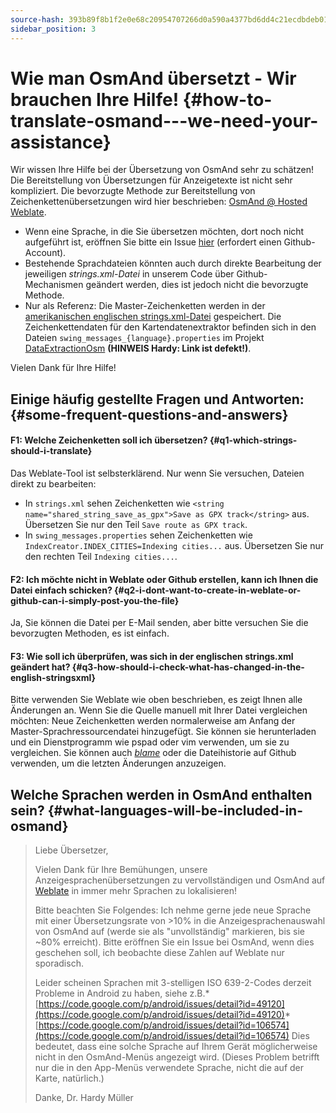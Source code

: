 ```yaml
---
source-hash: 393b89f8b1f2e0e68c20954707266d0a590a4377bd6dd4c21ecdbdeb01c7e21b
sidebar_position: 3
---
```


# Wie man OsmAnd übersetzt - Wir brauchen Ihre Hilfe! {#how-to-translate-osmand---we-need-your-assistance}


Wir wissen Ihre Hilfe bei der Übersetzung von OsmAnd sehr zu schätzen! Die Bereitstellung von Übersetzungen für Anzeigetexte ist nicht sehr kompliziert. Die bevorzugte Methode zur Bereitstellung von Zeichenkettenübersetzungen wird hier beschrieben: [OsmAnd @ Hosted Weblate](https://hosted.weblate.org/projects/osmand/).

* Wenn eine Sprache, in die Sie übersetzen möchten, dort noch nicht aufgeführt ist, eröffnen Sie bitte ein Issue [hier](https://github.com/osmandapp/Osmand/issues) (erfordert einen Github-Account).
* Bestehende Sprachdateien könnten auch durch direkte Bearbeitung der jeweiligen _strings.xml-Datei_ in unserem Code über Github-Mechanismen geändert werden, dies ist jedoch nicht die bevorzugte Methode.
* Nur als Referenz: Die Master-Zeichenketten werden in der [amerikanischen englischen strings.xml-Datei](https://github.com/osmandapp/Osmand/blob/master/OsmAnd/res/values/strings.xml) gespeichert. Die Zeichenkettendaten für den Kartendatenextraktor befinden sich in den Dateien `swing_messages_{language}.properties` im Projekt [DataExtractionOsm](https://github.com/osmandapp/Osmand/tree/master/DataExtractionOSM/src/net/osmand/swing) **(HINWEIS Hardy: Link ist defekt!)**.

Vielen Dank für Ihre Hilfe!

## Einige häufig gestellte Fragen und Antworten: {#some-frequent-questions-and-answers}

#### F1: Welche Zeichenketten soll ich übersetzen? {#q1-which-strings-should-i-translate}
Das Weblate-Tool ist selbsterklärend. Nur wenn Sie versuchen, Dateien direkt zu bearbeiten:
* In `strings.xml` sehen Zeichenketten wie `<string name="shared_string_save_as_gpx">Save as GPX track</string>` aus. Übersetzen Sie nur den Teil `Save route as GPX track`.
* In `swing_messages.properties` sehen Zeichenketten wie `IndexCreator.INDEX_CITIES=Indexing cities...` aus. Übersetzen Sie nur den rechten Teil `Indexing cities...`.

#### F2: Ich möchte nicht in Weblate oder Github erstellen, kann ich Ihnen die Datei einfach schicken? {#q2-i-dont-want-to-create-in-weblate-or-github-can-i-simply-post-you-the-file}
Ja, Sie können die Datei per E-Mail senden, aber bitte versuchen Sie die bevorzugten Methoden, es ist einfach.

#### F3: Wie soll ich überprüfen, was sich in der __englischen strings.xml__ geändert hat? {#q3-how-should-i-check-what-has-changed-in-the-english-stringsxml}
Bitte verwenden Sie Weblate wie oben beschrieben, es zeigt Ihnen alle Änderungen an. Wenn Sie die Quelle manuell mit Ihrer Datei vergleichen möchten: Neue Zeichenketten werden normalerweise am Anfang der Master-Sprachressourcendatei hinzugefügt. Sie können sie herunterladen und ein Dienstprogramm wie pspad oder vim verwenden, um sie zu vergleichen. Sie können auch *[blame](https://github.com/osmandapp/Osmand/blame/master/OsmAnd/res/values/strings.xml)* oder die Dateihistorie auf Github verwenden, um die letzten Änderungen anzuzeigen.

## Welche Sprachen werden in OsmAnd enthalten sein? {#what-languages-will-be-included-in-osmand}

> Liebe Übersetzer,
>
> Vielen Dank für Ihre Bemühungen, unsere Anzeigesprachenübersetzungen zu vervollständigen und OsmAnd auf [Weblate](https://hosted.weblate.org/projects/osmand/) in immer mehr Sprachen zu lokalisieren!
>
> Bitte beachten Sie Folgendes: Ich nehme gerne jede neue Sprache mit einer Übersetzungsrate von >10% in die Anzeigesprachenauswahl von OsmAnd auf (werde sie als "unvollständig" markieren, bis sie ~80% erreicht). Bitte eröffnen Sie ein Issue bei OsmAnd, wenn dies geschehen soll, ich beobachte diese Zahlen auf Weblate nur sporadisch.
>
> Leider scheinen Sprachen mit 3-stelligen ISO 639-2-Codes derzeit Probleme in Android zu haben, siehe z.B.* [https://code.google.com/p/android/issues/detail?id=49120](https://code.google.com/p/android/issues/detail?id=49120)* [https://code.google.com/p/android/issues/detail?id=106574](https://code.google.com/p/android/issues/detail?id=106574)
> Dies bedeutet, dass eine solche Sprache auf Ihrem Gerät möglicherweise nicht in den OsmAnd-Menüs angezeigt wird. (Dieses Problem betrifft nur die in den App-Menüs verwendete Sprache, nicht die auf der Karte, natürlich.)
>
> Danke,
> Dr. Hardy Müller